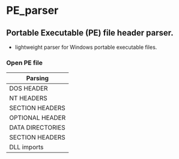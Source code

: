 # PE_parser
Portable Executable (PE) file header parser.
----
- lightweight parser for Windows portable executable files.

### Open PE file

|Parsing | 
|--|
| DOS HEADER |    
| NT HEADERS |  
| SECTION HEADERS |    
| OPTIONAL HEADER |  
| DATA DIRECTORIES |   
 |SECTION HEADERS  |    
 |DLL imports   | 
